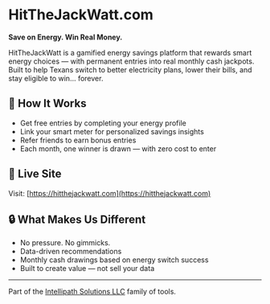 # HitTheJackWatt.com

**Save on Energy. Win Real Money.**

HitTheJackWatt is a gamified energy savings platform that rewards smart energy choices — with permanent entries into real monthly cash jackpots. Built to help Texans switch to better electricity plans, lower their bills, and stay eligible to win... forever.

## 🎯 How It Works
- Get free entries by completing your energy profile
- Link your smart meter for personalized savings insights
- Refer friends to earn bonus entries
- Each month, one winner is drawn — with zero cost to enter

## 🔧 Live Site
Visit: [https://hitthejackwatt.com](https://hitthejackwatt.com)

## 🔒 What Makes Us Different
- No pressure. No gimmicks.
- Data-driven recommendations
- Monthly cash drawings based on energy switch success
- Built to create value — not sell your data

---

Part of the [Intellipath Solutions LLC](https://www.intellipath-solutions.com) family of tools.
